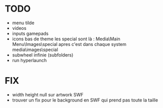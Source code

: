 TODO
====

- menu tilde
- videos
- inputs gamepads
- icons bas de theme
    les special sont là : Media\Main Menu\Images\special
    apres c'est dans chaque system media\images\special
- subwheel infinie (subfolders)
- run hyperlaunch

FIX
===

- width height null sur artwork SWF
- trouver un fix pour le background en SWF qui prend pas toute la taille

